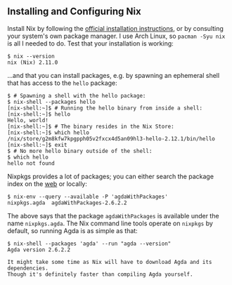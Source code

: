 ## Installing and Configuring Nix

Install Nix by following the [official installation instructions](https://nixos.org/download.html),
or by consulting your system's own package manager.
I use Arch Linux, so `pacman -Syu nix` is all I needed to do.
Test that your installation is working:

```shellsession
$ nix --version
nix (Nix) 2.11.0
```

...and that you can install packages, e.g. by spawning an ephemeral shell that has access
to the `hello` package:

```shellsession
$ # Spawning a shell with the hello package:
$ nix-shell --packages hello
[nix-shell:~]$ # Running the hello binary from inside a shell:
[nix-shell:~]$ hello
Hello, world!
[nix-shell:~]$ # The binary resides in the Nix Store:
[nix-shell:~]$ which hello
/nix/store/g2m8kfw7kpgpph05v2fxcx4d5an09hl3-hello-2.12.1/bin/hello
[nix-shell:~]$ exit
$ # No more hello binary outside of the shell:
$ which hello
hello not found
```

Nixpkgs provides a lot of packages;
you can either search the package index on the [web](https://search.nixos.org/packages) or locally:

```shellsession
$ nix-env --query --available -P 'agdaWithPackages'
nixpkgs.agda  agdaWithPackages-2.6.2.2
```

The above says that the package `agdaWithPackages` is available under the name `nixpkgs.agda`.
The Nix command line tools operate on `nixpkgs` by default, so running Agda is as simple as that:

```shellsession
$ nix-shell --packages 'agda' --run "agda --version"
Agda version 2.6.2.2
```

```admonish note
It might take some time as Nix will have to download Agda and its dependencies.
Though it's definitely faster than compiling Agda yourself.
```
